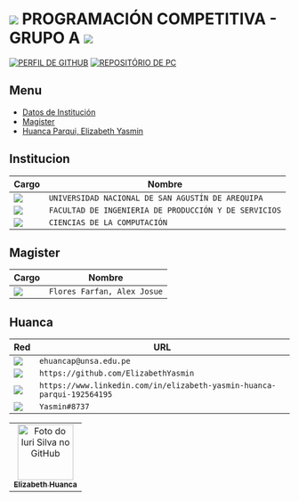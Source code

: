 
 # <img src="https://img.shields.io/badge/C%2B%2B-00599C?style=for-the-badge&logo=c%2B%2B&logoColor=white" /> PROGRAMACIÓN COMPETITIVA - GRUPO A <img src="https://img.shields.io/badge/C%2B%2B-00599C?style=for-the-badge&logo=c%2B%2B&logoColor=white" />

[![PERFIL DE GITHUB](https://img.shields.io/badge/usuario%20de%20github%20-%23323330.svg?&style=for-the-badge&logo=perfil&logoColor=black&color=FF0080)](https://github.com/ElizabethYasmin)
[![REPOSITÓRIO DE PC](https://img.shields.io/badge/reposit%C3%B3rio%20de%20PC%20-%23323330.svg?&style=for-the-badge&logo=reposit%C3%B3rio&logoColor=black&color=8000FF)](https://github.com/ElizabethYasmin/PC)


## Menu
- [Datos de Institución](#Institucion)
- [Magister](#Magister)
- [Huanca Parqui, Elizabeth Yasmin](#Huanca)


## Institucion


Cargo | Nombre
------------ | -------------
<img src="https://img.shields.io/badge/universidad%20-%23323330.svg?&style=for-the-badge&logo=badges&logoColor=black&color=0000FF" /> | `UNIVERSIDAD NACIONAL DE SAN AGUSTÍN DE AREQUIPA`
<img src="https://img.shields.io/badge/facultad%20-%23323330.svg?&style=for-the-badge&logo=cards%20estrelas&logoColor=black&color=7289DA" /> | `FACULTAD DE INGENIERIA DE PRODUCCIÓN Y DE SERVICIOS`
<img src="https://img.shields.io/badge/escuela%20-%23323330.svg?&style=for-the-badge&logo=cards%20estrelas&logoColor=black&color=00FFFF" /> | `CIENCIAS DE LA COMPUTACIÓN`

## Magister

Cargo | Nombre
------------ | -------------
<img src="https://img.shields.io/badge/Magister%20-%23323330.svg?&style=for-the-badge&logo=cards%20estrelas&logoColor=black&color=FFFF00" /> | `Flores Farfan, Alex Josue`


## Huanca

Red | URL
------------ | -------------
<img src="https://img.shields.io/badge/Gmail-D14836?style=for-the-badge&logo=gmail&logoColor=white" /> | `ehuancap@unsa.edu.pe`
<img src="https://img.shields.io/badge/GitHub-100000?style=for-the-badge&logo=github&logoColor=white" /> | `https://github.com/ElizabethYasmin`
<img src="https://img.shields.io/badge/LinkedIn-0077B5?style=for-the-badge&logo=linkedin&logoColor=white" /> | `https://www.linkedin.com/in/elizabeth-yasmin-huanca-parqui-192564195`
<img src="https://img.shields.io/badge/discord-7289DA?style=for-the-badge&logo=discord&logoColor=white" />  | `Yasmin#8737`

<table>
  <tr>
    <td align="center">
      <a href="#">
        <img src="https://avatars.githubusercontent.com/u/62725994?v=4" width="100px;" alt="Foto do Iuri Silva no GitHub"/><br>
        <sub>
          <b>Elizabeth Huanca</b>
        </sub>
      </a>
    </td>
  </tr>
</table>
